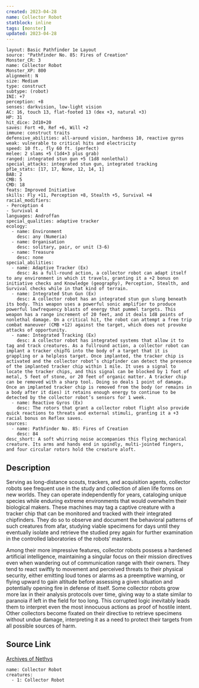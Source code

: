 ```yaml
---
created: 2023-04-28
name: Collector Robot
statblock: inline
tags: [monster]
updated: 2023-04-28
---
```

```statblock
layout: Basic Pathfinder 1e Layout
source: "Pathfinder No. 85: Fires of Creation"
Monster_CR: 3
name: Collector Robot
Monster_XP: 800
alignment: N
size: Medium
type: construct
subtype: (robot)
INI: +7
perception: +8
senses: darkvision, low-light vision
AC: 16, touch 13, flat-footed 13 (dex +3, natural +3)
HP: 31
hit_dice: 2d10+20
saves: Fort +0, Ref +6, Will +2
immune: construct traits
defensive_abilities: all-around vision, hardness 10, reactive gyros
weak: vulnerable to critical hits and electricity
speed: 10 ft., fly 60 ft. (perfect)
melee: 2 slams +5 (1d4+3 plus grab)
ranged: integrated stun gun +5 (1d8 nonlethal)
special_attacks: integrated stun gun, integrated tracking
pf1e_stats: [17, 17, None, 12, 14, 1]
BAB: 2
CMB: 5
CMD: 18
feats: Improved Initiative
skills: Fly +11, Perception +8, Stealth +5, Survival +4
racial_modifiers:
- Perception 4
- Survival 4
languages: Androffan
special_qualities: adaptive tracker
ecology:
  - name: Environment
    desc: any (Numeria)
  - name: Organisation
    desc: solitary, pair, or unit (3-6)
  - name: Treasure
    desc: none
special_abilities:
  - name: Adaptive Tracker (Ex)
    desc: As a full-round action, a collector robot can adapt itself to any environment in which it travels, granting it a +2 bonus on initiative checks and Knowledge (geography), Perception, Stealth, and Survival checks while in that kind of terrain.
  - name: Integrated Stun Gun (Ex)
    desc: A collector robot has an integrated stun gun slung beneath its body. This weapon uses a powerful sonic amplifier to produce powerful lowfrequency blasts of energy that pummel targets. This weapon has a range increment of 20 feet, and it deals 1d8 points of nonlethal damage. On a critical hit, the robot can attempt a free trip combat maneuver (CMB +12) against the target, which does not provoke attacks of opportunity.
  - name: Integrated Tracking (Ex)
    desc: A collector robot has integrated systems that allow it to tag and track creatures. As a fullround action, a collector robot can implant a tracker chipTG into the body of a target that it is grappling or a helpless target. Once implanted, the tracker chip is activated and the collector robot’s chipfinder can detect the presence of the implanted tracker chip within 1 mile. It uses a signal to locate the tracker chips, and this signal can be blocked by 1 foot of metal, 5 feet of stone, or 20 feet of organic matter. A tracker chip can be removed with a sharp tool. Doing so deals 1 point of damage. Once an implanted tracker chip is removed from the body (or remains in a body after it dies) it retains enough energy to continue to be detected by the collector robot’s sensors for 1 week.
  - name: Reactive Gyros (Ex)
    desc: The rotors that grant a collector robot flight also provide quick reactions to threats and external stimuli, granting it a +3 racial bonus on Reflex saves.
sources:
  - name: Pathfinder No. 85: Fires of Creation
    desc: 84
desc_short: A soft whirring noise accompanies this flying mechanical creature. Its arms and hands end in spindly, multi-jointed fingers, and four circular rotors hold the creature aloft.
```
## Description
Serving as long-distance scouts, trackers, and acquisition agents, collector robots see frequent use in the study and collection of alien life forms on new worlds. They can operate independently for years, cataloging unique species while enduring extreme environments that would overwhelm their biological makers. These machines may tag a captive creature with a tracker chip that can be monitored and tracked with their integrated chipfinders. They do so to observe and document the behavioral patterns of such creatures from afar, studying viable specimens for days until they eventually isolate and retrieve the studied prey again for further examination in the controlled laboratories of the robots’ masters.

Among their more impressive features, collector robots possess a hardened artificial intelligence, maintaining a singular focus on their mission directives even when wandering out of communication range with their owners. They tend to react swiftly to movement and perceived threats to their physical security, either emitting loud tones or alarms as a preemptive warning, or flying upward to gain altitude before assessing a given situation and potentially opening fire in defense of itself. Some collector robots grow more lax in their analysis protocols over time, giving way to a state similar to paranoia if left in the field for too long. This corrupted logic inevitably leads them to interpret even the most innocuous actions as proof of hostile intent. Other collectors become fixated on their directive to retrieve specimens without undue damage, interpreting it as a need to protect their targets from all possible sources of harm.
## Source Link
[Archives of Nethys](https://aonprd.com/MonsterDisplay.aspx?ItemName=Collector%20Robot)
```encounter-table
name: Collector Robot
creatures:
  - 1: Collector Robot
```
